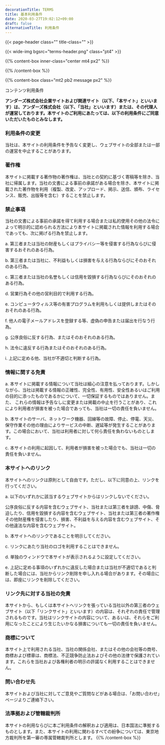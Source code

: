 ```yaml
---
decorationTitle: TERMS
title: 基本利用条件
date: 2020-03-27T19:02:12+09:00
draft: false
alternativeTitle: 利用条件
---
```


{{< page-header class="" title-class="" >}}

{{< wide-img bgsrc="terms-header.png" class="pt4" >}}

{{% content-box inner-class="center mt4 px2" %}}

{{% /content-box %}}

{{% content-box class="mt2 pb2 message px2" %}}

コンテンツ利用条件

**アンダーズ株式会社企業サイトおよび関連サイト（以下、「本サイト」といいます）は、アンダーズ株式会社（以下、「当社」といいます）または、その代理人が運営しております。本サイトのご利用にあたっては、以下の利用条件にご同意いただいたものとみなします。**

### 利用条件の変更

当社は、本サイトの利用条件を予告なく変更し、ウェブサイトの全部または一部の運営を中止することがあります。

### 著作権

本サイトに掲載する著作物の著作権は、当社との契約に基づく寄稿等を除き、当社に帰属します。当社の文書による事前の承諾がある場合を除き、本サイトに掲載された著作物を利用（複製、改変、アップロード、掲示、送信、頒布、ライセンス、販売、出版等を含む）することを禁止します。

### 禁止事項

当社の文書による事前の承諾を得て利用する場合または私的使用その他の法令によって明示的に認められる方法により本サイトに掲載された情報を利用する場合であっても、次に掲げる行為を禁止します。
 
a. 第三者または当社の財産もしくはプライバシー等を侵害する行為ならびに侵害するおそれのある行為。

b. 第三者または当社に、不利益もしくは損害を与える行為ならびにそのおそれのある行為。

c. 第三者または当社の名誉もしくは信用を毀損する行為ならびにそのおそれのある行為。

d. 営業行為その他の営利目的で利用する行為。

e. コンピュータウィルス等の有害プログラムを利用もしくは提供しまたはそのおそれのある行為。

f. 他人の電子メールアドレスを登録する等、虚偽の申告または届出を行なう行為。

g. 公序良俗に反する行為、またはそのおそれのある行為。 

h. 法令に違反する行為またはそのおそれのある行為。

i. 上記に定める他、当社が不適切と判断する行為。

### 情報に関する免責

a. 本サイトに掲載する情報について当社は細心の注意を払っております。しかしながら、当社は掲載する情報の正確性、完全性、有用性、安全性あるいはご利用の目的に添ったものであるかについて、一切保証するものではありません。また、 これらの情報は予告なしに変更または掲載の中止を行うことがあり、これにより利用者が損害を被った場合であっても、当社は一切の責任を負いません。

b. 本サイトのサーバ、ネットワーク機器、回線等の故障、停止、停電、天災、保守作業その他の理由によりサービスの中断、遅延等が発生することがあります。この場合において、当社は利用者に対して何ら責任を負わないものとします。

c. 本サイトの利用に起因して、利用者が損害を被った場合でも、当社は一切の責任を負いません。

### 本サイトへのリンク

本サイトへのリンクは原則として自由です。ただし、以下に同意の上、リンクを行ってください。

a. 以下のいずれかに該当するウェブサイトからはリンクしないでください。

公序良俗に反する内容を含むウェブサイト、当社または第三者を誹謗、中傷、脅迫したり、信用を毀損する内容を含むウェブサイト、当社または第三者の著作権その他財産権を侵害したり、損害、不利益を与える内容を含むウェブサイト、その他違法な内容を含むウェブサイト。

b. 本サイトへのリンクであることを明示してください。

c. リンクにあたり当社のロゴを利用することはできません。

d. 単独のウィンドウで本サイトが表示されるように設定してください。

e. 上記に定める事項のいずれかに違反した場合または当社が不適切であると判断した場合には、当社からリンク削除を申し入れる場合があります。その場合には、即座にリンクを削除してください。

### リンク先に対する当社の免責

本サイトから、もしくは本サイトへリンクを張っている当社以外の第三者のウェブサイト（以下「リンクサイト」といいます）の内容は、それぞれの責任で管理されるものです。当社はリンクサイトの内容について、あるいは、それらをご利用になったことにより生じたいかなる損害についても一切の責任を負いません。

### 商標について

本サイト上で利用される当社、当社の関係会社、またはその他の会社等の商号、商標および標章は、商標法、不正競争防止法およびその他の法律で保護されています。これらを当社および各権利者の明示の許諾なく利用することはできません。

### 問い合わせ先

本サイトおよび当社に対してご意見やご質問などがある場合は、「お問い合わせ」ページよりご連絡下さい。

### 法準拠および管轄裁判所

本サイトの利用ならびに本ご利用条件の解釈および適用は、日本国法に準拠するものとします。また、本サイトの利用に関わるすべての紛争については、東京地方裁判所を第一審の専属管轄裁判所とします。
{{% /content-box %}}
